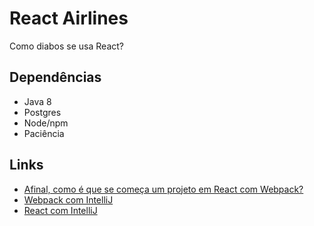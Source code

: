 # React Airlines

Como diabos se usa React?

## Dependências

- Java 8
- Postgres
- Node/npm
- Paciência

## Links

- [Afinal, como é que se começa um projeto em React com Webpack?](https://medium.freecodecamp.org/part-1-react-app-from-scratch-using-webpack-4-562b1d231e75)
- [Webpack com IntelliJ](https://www.jetbrains.com/help/idea/using-webpack.html)
- [React com IntelliJ](https://www.jetbrains.com/help/idea/react.html)